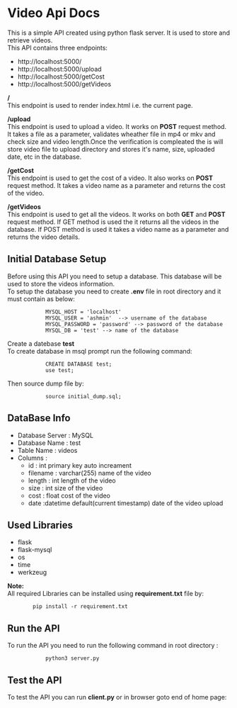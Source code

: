 Video Api Docs
==============

This is a simple API created using python flask server. It is used to store and retrieve videos.  
This API contains three endpoints:  

*   http://localhost:5000/
*   http://localhost:5000/upload
*   http://localhost:5000/getCost
*   http://localhost:5000/getVideos

**/**  
This endpoint is used to render index.html i.e. the current page.  
  
**/upload**  
This endpoint is used to upload a video. It works on **POST** request method. It takes a file as a parameter, validates wheather file in mp4 or mkv and check size and video length.Once the verification is compleated the is will store video file to upload directory and stores it's name, size, uploaded date, etc in the database.  
  
**/getCost**  
This endpoint is used to get the cost of a video. It also works on **POST** request method. It takes a video name as a parameter and returns the cost of the video.  
  
**/getVideos**  
This endpoint is used to get all the videos. It works on both **GET** and **POST** request method. If GET method is used the it returns all the videos in the database. If POST method is used it takes a video name as a parameter and returns the video details.  
  

Initial Database Setup
----------------------

Before using this API you need to setup a database. This database will be used to store the videos information.  
To setup the database you need to create **.env** file in root directory and it must contain as below:  

                MYSQL_HOST = 'localhost'
                MYSQL_USER = 'ashmin'  --> username of the database
                MYSQL_PASSWORD = 'password' --> password of the database
                MYSQL_DB = 'test' --> name of the database
            

Create a datebase **test**  
To create database in msql prompt run the following command:  

                CREATE DATABASE test;
                use test;
            

Then source dump file by:

                source initial_dump.sql;
            

DataBase Info
-------------

*   Database Server : MySQL
*   Database Name : test
*   Table Name : videos
*   Columns :
    *   id : int primary key auto increament
    *   filename : varchar(255) name of the video
    *   length : int length of the video
    *   size : int size of the video
    *   cost : float cost of the video
    *   date :datetime default(current timestamp) date of the video upload

Used Libraries
--------------

*   flask
*   flask-mysql
*   os
*   time
*   werkzeug

**Note:**  
All required Libraries can be installed using **requirement.txt** file by:  

            pip install -r requirement.txt
        

Run the API
-----------

To run the API you need to run the following command in root directory :  

                python3 server.py
            

Test the API
------------

To test the API you can run **client.py** or in browser goto end of home page: